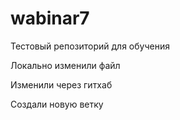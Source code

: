 # wabinar7
Тестовый репозиторий для обучения 

Локально изменили файл

Изменили через гитхаб

Создали новую ветку

